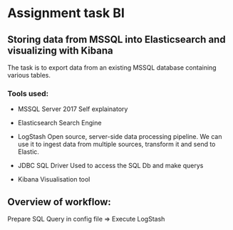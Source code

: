 # Assignment task BI 

## Storing data from MSSQL into Elasticsearch and visualizing with Kibana
The task is to export data from an existing MSSQL database containing various tables.

### Tools used:
* MSSQL Server 2017
  Self explainatory
  
* Elasticsearch
  Search Engine

* LogStash
Open source, server-side data processing pipeline. We can use it to ingest data from multiple sources, transform it and send to Elastic.

* JDBC SQL Driver
  Used to access the SQL Db and make querys
  
* Kibana
  Visualisation tool


## Overview of workflow:

Prepare SQL Query in config file => Execute LogStash 
